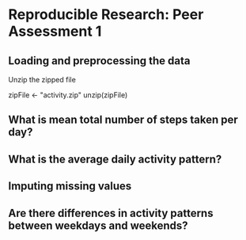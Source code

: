 # Reproducible Research: Peer Assessment 1


## Loading and preprocessing the data

Unzip the zipped file

zipFile <- "activity.zip"
unzip(zipFile)

## What is mean total number of steps taken per day?



## What is the average daily activity pattern?



## Imputing missing values



## Are there differences in activity patterns between weekdays and weekends?
